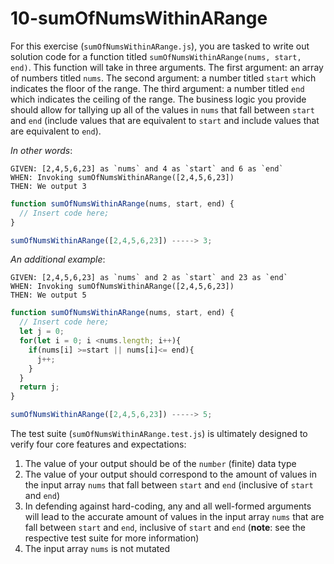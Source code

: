 # 10-sumOfNumsWithinARange

For this exercise (`sumOfNumsWithinARange.js`), you are tasked to write out solution code for a function titled `sumOfNumsWithinARange(nums, start, end)`. This function will take in three arguments. The first argument: an array of numbers titled `nums`. The second argument: a number titled `start` which indicates the floor of the range. The third argument: a number titled `end` which indicates the ceiling of the range. The business logic you provide should allow for tallying up all of the values in `nums` that fall between `start` and `end` (include values that are equivalent to `start` and include values that are equivalent to `end`).

_In other words_:

```
GIVEN: [2,4,5,6,23] as `nums` and 4 as `start` and 6 as `end`
WHEN: Invoking sumOfNumsWithinARange([2,4,5,6,23])
THEN: We output 3
```

```js
function sumOfNumsWithinARange(nums, start, end) {
  // Insert code here;
}

sumOfNumsWithinARange([2,4,5,6,23]) -----> 3;
```

_An additional example_:

```
GIVEN: [2,4,5,6,23] as `nums` and 2 as `start` and 23 as `end`
WHEN: Invoking sumOfNumsWithinARange([2,4,5,6,23])
THEN: We output 5
```

```js
function sumOfNumsWithinARange(nums, start, end) {
  // Insert code here;
  let j = 0;
  for(let i = 0; i <nums.length; i++){
    if(nums[i] >=start || nums[i]<= end){
      j++;
    }
  }
  return j;
}

sumOfNumsWithinARange([2,4,5,6,23]) -----> 5;
```

The test suite (`sumOfNumsWithinARange.test.js`) is ultimately designed to verify four core features and expectations:

1) The value of your output should be of the `number` (finite) data type 
2) The value of your output should correspond to the amount of values in the input array `nums` that fall between `start` and `end` (inclusive of `start` and `end`)
3) In defending against hard-coding, any and all well-formed arguments will lead to the accurate amount of values in the input array `nums` that are fall between `start` and `end`, inclusive of `start` and `end` (**note**: see the respective test suite for more information)
4) The input array `nums` is not mutated
